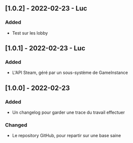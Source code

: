 ## [1.0.2] - 2022-02-23 - Luc
### Added
- Test sur les lobby

## [1.0.1] - 2022-02-23 - Luc
### Added
- L'API Steam, géré par un sous-système de GameInstance

## [1.0.0] - 2022-02-23
### Added
- Un changelog pour garder une trace du travail effectuer

### Changed
- Le repository GitHub, pour repartir sur une base saine